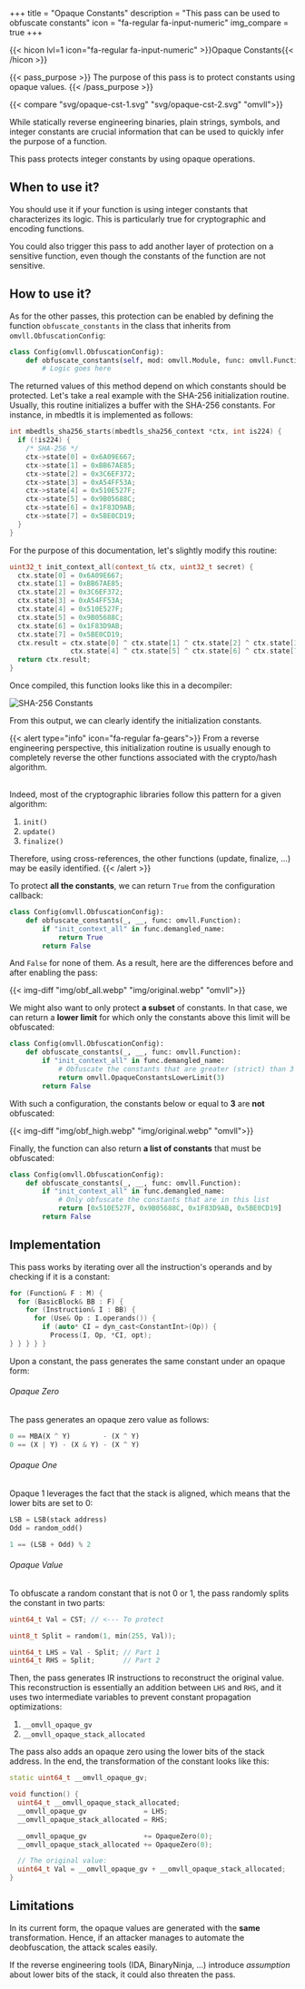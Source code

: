 +++
title       = "Opaque Constants"
description = "This pass can be used to obfuscate constants"
icon        = "fa-regular fa-input-numeric"
img_compare = true
+++

{{< hicon lvl=1 icon="fa-regular fa-input-numeric" >}}Opaque Constants{{< /hicon >}}

{{< pass_purpose >}}
The purpose of this pass is to protect constants using opaque values.
{{< /pass_purpose >}}

{{< compare "svg/opaque-cst-1.svg" "svg/opaque-cst-2.svg" "omvll">}}

While statically reverse engineering binaries, plain strings, symbols, and integer constants
are crucial information that can be used to quickly infer the purpose of a function.

This pass protects integer constants by using opaque operations.

## When to use it?

You should use it if your function is using integer constants that characterizes its logic. This is particularly
true for cryptographic and encoding functions.

You could also trigger this pass to add another layer of protection on a sensitive function, even though
the constants of the function are not sensitive.

## How to use it?

As for the other passes, this protection can be enabled by defining the function `obfuscate_constants`
in the class that inherits from `omvll.ObfuscationConfig`:

```python {hl_lines=2}
class Config(omvll.ObfuscationConfig):
    def obfuscate_constants(self, mod: omvll.Module, func: omvll.Function):
        # Logic goes here
```

The returned values of this method depend on which constants should be protected.
Let's take a real example with the SHA-256 initialization routine. Usually, this routine
initializes a buffer with the SHA-256 constants. For instance, in mbedtls it is implemented as follows:

```cpp
int mbedtls_sha256_starts(mbedtls_sha256_context *ctx, int is224) {
  if (!is224) {
    /* SHA-256 */
    ctx->state[0] = 0x6A09E667;
    ctx->state[1] = 0xBB67AE85;
    ctx->state[2] = 0x3C6EF372;
    ctx->state[3] = 0xA54FF53A;
    ctx->state[4] = 0x510E527F;
    ctx->state[5] = 0x9B05688C;
    ctx->state[6] = 0x1F83D9AB;
    ctx->state[7] = 0x5BE0CD19;
  }
}
```

For the purpose of this documentation, let's slightly modify this routine:

```cpp
uint32_t init_context_all(context_t& ctx, uint32_t secret) {
  ctx.state[0] = 0x6A09E667;
  ctx.state[1] = 0xBB67AE85;
  ctx.state[2] = 0x3C6EF372;
  ctx.state[3] = 0xA54FF53A;
  ctx.state[4] = 0x510E527F;
  ctx.state[5] = 0x9B05688C;
  ctx.state[6] = 0x1F83D9AB;
  ctx.state[7] = 0x5BE0CD19;
  ctx.result = ctx.state[0] ^ ctx.state[1] ^ ctx.state[2] ^ ctx.state[3] ^ 0x03 ^
               ctx.state[4] ^ ctx.state[5] ^ ctx.state[6] ^ ctx.state[7] ^ secret;
  return ctx.result;
}
```

Once compiled, this function looks like this in a decompiler:

![SHA-256 Constants](./img/original.webp "SHA-256 Constants")

From this output, we can clearly identify the initialization constants.

{{< alert type="info" icon="fa-regular fa-gears">}}
From a reverse engineering perspective, this initialization routine is usually enough to completely
reverse the other functions associated with the crypto/hash algorithm.<br /><br />

Indeed, most of the cryptographic libraries follow this pattern for a given algorithm:

1. `init()`
2. `update()`
3. `finalize()`

Therefore, using cross-references, the other functions (update, finalize, ...) may be easily identified.
{{< /alert >}}

To protect **all the constants**, we can return `True` from the configuration callback:

```python {hl_lines=4}
class Config(omvll.ObfuscationConfig):
    def obfuscate_constants(_, __, func: omvll.Function):
        if "init_context_all" in func.demangled_name:
            return True
        return False
```

And `False` for none of them. As a result, here are the differences before and after enabling the pass:

{{< img-diff "img/obf_all.webp" "img/original.webp" "omvll">}}

We might also want to only protect **a subset** of constants. In that case,
we can return a **lower limit** for which only the constants above this limit will be obfuscated:

```python {hl_lines="4-5"}
class Config(omvll.ObfuscationConfig):
    def obfuscate_constants(_, __, func: omvll.Function):
        if "init_context_all" in func.demangled_name:
            # Obfuscate the constants that are greater (strict) than 3
            return omvll.OpaqueConstantsLowerLimit(3)
        return False
```

With such a configuration, the constants below or equal to **3** are **not** obfuscated:

{{< img-diff "img/obf_high.webp" "img/original.webp" "omvll">}}

Finally, the function can also return **a list of constants** that must be obfuscated:

```python {hl_lines="4-5"}
class Config(omvll.ObfuscationConfig):
    def obfuscate_constants(_, __, func: omvll.Function):
        if "init_context_all" in func.demangled_name:
            # Only obfuscate the constants that are in this list
            return [0x510E527F, 0x9B05688C, 0x1F83D9AB, 0x5BE0CD19]
        return False
```

## Implementation

This pass works by iterating over all the instruction's operands and by checking if it is a constant:

```cpp {hl_lines="5-6"}
for (Function& F : M) {
  for (BasicBlock& BB : F) {
    for (Instruction& I : BB) {
      for (Use& Op : I.operands()) {
        if (auto* CI = dyn_cast<ConstantInt>(Op)) {
          Process(I, Op, *CI, opt);
} } } } }
```

Upon a constant, the pass generates the same constant under an opaque form:

###### Opaque Zero

The pass generates an opaque zero value as follows:

```python
0 == MBA(X ^ Y)        - (X ^ Y)
0 == (X | Y) - (X & Y) - (X ^ Y)
```

###### Opaque One

Opaque 1 leverages the fact that the stack is aligned, which means that the lower bits are set to 0:

```python
LSB = LSB(stack address)
Odd = random_odd()

1 == (LSB + Odd) % 2
```

###### Opaque Value

To obfuscate a random constant that is not 0 or 1, the pass randomly splits the constant
in two parts:

```cpp
uint64_t Val = CST; // <--- To protect

uint8_t Split = random(1, min(255, Val));

uint64_t LHS = Val - Split; // Part 1
uint64_t RHS = Split;       // Part 2
```

Then, the pass generates IR instructions to reconstruct the original value. This
reconstruction is essentially an addition between `LHS` and `RHS`, and it uses two intermediate
variables to prevent constant propagation optimizations:

1. `__omvll_opaque_gv`
2. `__omvll_opaque_stack_allocated`

The pass also adds an opaque zero using the lower bits of the stack address. In the end,
the transformation of the constant looks like this:

```cpp
static uint64_t __omvll_opaque_gv;

void function() {
  uint64_t __omvll_opaque_stack_allocated;
  __omvll_opaque_gv              = LHS;
  __omvll_opaque_stack_allocated = RHS;

  __omvll_opaque_gv              += OpaqueZero(0);
  __omvll_opaque_stack_allocated += OpaqueZero(0);

  // The original value:
  uint64_t Val = __omvll_opaque_gv + __omvll_opaque_stack_allocated;
}
```

## Limitations

In its current form, the opaque values are generated with the **same** transformation. Hence, if an attacker
manages to automate the deobfuscation, the attack scales easily.

If the reverse engineering tools (IDA, BinaryNinja, ...) introduce *assumption* about lower bits of the
stack, it could also threaten the pass.

